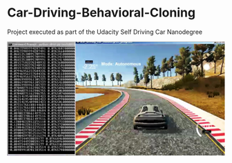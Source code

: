 # Car-Driving-Behavioral-Cloning
[image1]: ./examples/Video.jpg "Video"

Project executed as part of the Udacity Self Driving Car Nanodegree

![alt text][image1]
